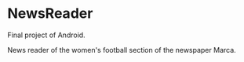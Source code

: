 # NewsReader
Final project of Android.

News reader of the women's football section of the newspaper Marca.
